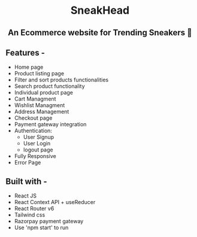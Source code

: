 <div align="center"> 
 
# SneakHead
## An Ecommerce website for Trending Sneakers 👟
</div>

## **Features -**

- Home page
- Product listing page
- Filter and sort products functionalities
- Search product functionality
- Individual product page
- Cart Managment
- Wishlist Managment
- Address Management
- Checkout page
- Payment gateway integration
- Authentication:
  - User Signup
  - User Login
  - logout page
 - Fully Responsive
 - Error Page

## **Built with -**

- React JS
- React Context API + useReducer
- React Router v6
- Tailwind css
- Razorpay payment gateway
- Use 'npm start' to run